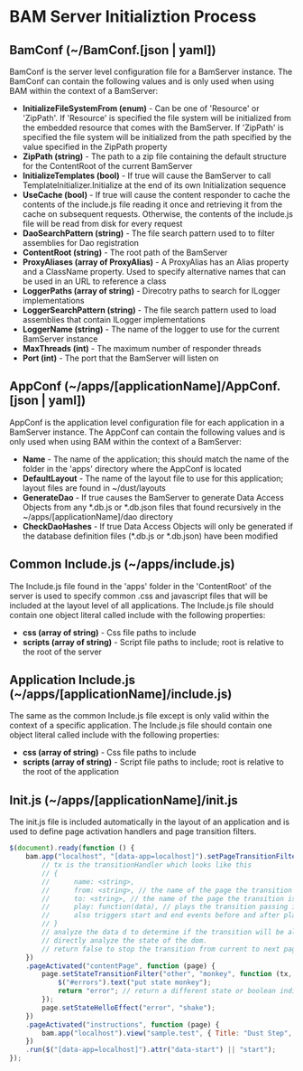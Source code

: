 BAM Server Initializtion Process
=========

BamConf (~/BamConf.[json | yaml])
---
BamConf is the server level configuration file for a BamServer instance.  The BamConf can contain the following values and is only used when using BAM within the context of a BamServer:

 - **InitializeFileSystemFrom (enum)** - Can be one of 'Resource' or 'ZipPath'.  If 'Resource' is specified the file system will be initialized from the embedded resource that comes with the BamServer.  If 'ZipPath' is specified the file system will be initialized from the path specified by the value specified in the ZipPath property
 - **ZipPath (string)** - The path to a zip file containing the default structure for the ContentRoot of the current BamServer
 - **InitializeTemplates (bool)** - If true will cause the BamServer to call TemplateInitializer.Initialize at the end of its own Initialization sequence
 - **UseCache (bool)** - If true will cause the content responder to cache the contents of the include.js file reading it once and retrieving it from the cache on subsequent requests.  Otherwise, the contents of the include.js file will be read from disk for every request
 - **DaoSearchPattern (string)** - The file search pattern used to to filter assemblies for Dao registration
 - **ContentRoot (string)** - The root path of the BamServer
 - **ProxyAliases (array of ProxyAlias)** - A ProxyAlias has an Alias property and a ClassName property.  Used to specify alternative names that can be used in an URL to reference a class
 - **LoggerPaths (array of string)** - Direcotry paths to search for ILogger implementations 
 - **LoggerSearchPattern (string)** - The file search pattern used to load assemblies that contain ILogger implementations
 - **LoggerName (string)** - The name of the logger to use for the current BamServer instance
 - **MaxThreads (int)** - The maximum number of responder threads
 - **Port (int)** - The port that the BamServer will listen on

AppConf (~/apps/[applicationName]/AppConf.[json | yaml])
---
AppConf is the application level configuration file for each application in a BamServer instance.  The AppConf can contain the following values and is only used when using BAM within the context of a BamServer:

 - **Name** - The name of the application; this should match the name of the folder in the 'apps' directory where the AppConf is located
 - **DefaultLayout** - The name of the layout file to use for this application; layout files are found in ~/dust/layouts
 - **GenerateDao** - If true causes the BamServer to generate Data Access Objects from any &ast;.db.js or &ast;.db.json files that found recursively in the ~/apps/[applicationName]/dao directory
 - **CheckDaoHashes** - If true Data Access Objects will only be generated if the database definition files (&ast;.db.js or &ast;.db.json) have been modified

Common Include.js (~/apps/include.js)
---
The Include.js file found in the 'apps' folder in the 'ContentRoot' of the server is used to specify common .css and javascript files that will be included at the layout level of all applications.  The Include.js file should contain one object literal called include with the following properties:
- **css (array of string)** - Css file paths to include
- **scripts (array of string)** - Script file paths to include; root is relative to the root of the server

Application Include.js (~/apps/[applicationName]/include.js)
---
The same as the common Include.js file except is only valid within the context of a specific application.  The Include.js file should contain one object literal called include with the following properties:
- **css (array of string)** - Css file paths to include
- **scripts (array of string)** - Script file paths to include; root is relative to the root of the application

Init.js (~/apps/[applicationName]/init.js
---
The init.js file is included automatically in the layout of an application and is used to define page activation handlers and page transition filters.

```js
$(document).ready(function () {
    bam.app("localhost", "[data-app=localhost]").setPageTransitionFilter("current", "next", function (tx, d) {
        // tx is the transitionHandler which looks like this
        // {
        //      name: <string>,
        //      from: <string>, // the name of the page the transition is from
        //      to: <string>, // the name of the page the transition is to
        //      play: function(data), // plays the transition passing in optional data
        //      also triggers start and end events before and after play
        // }
        // analyze the data d to determine if the transition will be allowed or
        // directly analyze the state of the dom.
        // return false to stop the transition from current to next page
    })
    .pageActivated("contentPage", function (page) {
        page.setStateTransitionFilter("other", "monkey", function (tx, d) {
            $("#errors").text("put state monkey");
            return "error"; // return a different state or boolean indicating whether to allow the transition
        });
        page.setStateHelloEffect("error", "shake");
    })
    .pageActivated("instructions", function (page) {
        bam.app("localhost").view("sample.test", { Title: "Dust Step", Details: "These are the details" }, ".dustTarget");
    })
    .run($("[data-app=localhost]").attr("data-start") || "start");
});
```


















    